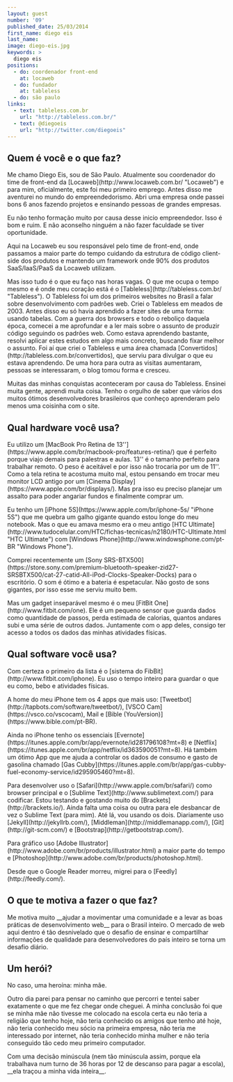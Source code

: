 ```yaml
---
layout: guest
number: '09'
published_date: 25/03/2014
first_name: diego eis
last_name:
image: diego-eis.jpg
keywords: >
  diego eis
positions:
  - do: coordenador front-end
    at: locaweb
  - do: fundador
    at: tableless
  - do: são paulo
links:
  - text: tableless.com.br
    url: "http://tableless.com.br/"
  - text: @diegoeis
    url: "http://twitter.com/diegoeis"
---
```

<section class="question">
  <div class="wrapper">
    <div class="question-title-area">
      <h2 class="question-title">Quem é você e o que faz?</h2>
    </div>
    <div class="question-content-area">
      <div class="question-content text">
        <p>
          Me chamo Diego Eis, sou de São Paulo. Atualmente sou coordenador do
          time de front-end da [Locaweb](http://www.locaweb.com.br/ "Locaweb") e
          para mim, oficialmente, este foi meu primeiro emprego. Antes disso me
          aventurei no mundo do empreendedorismo. Abri uma empresa onde passei
          bons 6 anos fazendo projetos e ensinando pessoas de grandes empresas.
        </p>
        <p>
          Eu não tenho formação muito por causa desse inicio empreendedor. Isso
          é bom e ruim. E não aconselho ninguém a não fazer faculdade se tiver
          oportunidade.
        </p>
        <p>
          Aqui na Locaweb eu sou responsável pelo time de front-end, onde
          passamos a maior parte do tempo cuidando da estrutura de código
          client-side dos produtos e mantendo um framework onde 90% dos produtos
          SaaS/IaaS/PaaS da Locaweb utilizam.
        </p>
        <p>
          Mas isso tudo é o que eu faço nas horas vagas. O que me ocupa o tempo
          mesmo e é onde meu coração está é o
          [Tableless](http://tableless.com.br/ "Tableless"). O Tableless foi um
          dos primeiros websites no Brasil a falar sobre desenvolvimento com
          padrões web. Criei o Tableless em meados de 2003. Antes disso eu só
          havia aprendido a fazer sites de uma forma: usando tabelas. Com a
          guerra dos browsers e todo o reboliço daquela época, comecei a me
          aprofundar e a ler mais sobre o assunto de produzir código seguindo os
          padrões web. Como estava aprendendo bastante, resolvi aplicar estes
          estudos em algo mais concreto, buscando fixar melhor o assunto. Foi aí
          que criei o Tableless e uma área chamada
          [Convertidos](http://tableless.com.br/convertidos), que serviu para
          divulgar o que eu estava aprendendo. De uma hora para outra as visitas
          aumentaram, pessoas se interessaram, o blog tomou forma e cresceu.
        </p>
        <p>
          Muitas das minhas conquistas aconteceram por causa do Tableless.
          Ensinei muita gente, aprendi muita coisa. Tenho o orgulho de saber que
          vários dos muitos ótimos desenvolvedores brasileiros que conheço
          aprenderam pelo menos uma coisinha com o site.
        </p>
      </div>
    </div>
  </div>
</section>

<section class="question">
  <div class="wrapper">
    <div class="question-title-area">
      <h2 class="question-title">Qual hardware você usa?</h2>
    </div>
    <div class="question-content-area">
      <div class="question-content text">
        <p>
          Eu utilizo um
          [MacBook Pro Retina de 13''](https://www.apple.com/br/macbook-pro/features-retina/)
          que é perfeito porque viajo demais para palestras e aulas. 13'' é o
          tamanho perfeito para trabalhar remoto. O peso é aceitável e por isso
          não trocaria por um de 11''. Como a tela retina te acostuma muito mal,
          estou pensando em trocar meu monitor LCD antigo por um
          [Cinema Display](https://www.apple.com/br/displays/). Mas pra isso eu
          preciso planejar um assalto para poder angariar fundos e finalmente
          comprar um.
        </p>
        <p>
          Eu tenho um [iPhone 5S](https://www.apple.com/br/iphone-5s/ "iPhone
          5S") que me quebra um galho gigante quando estou longe do meu
          notebook. Mas o que eu amava mesmo era o meu antigo
          [HTC Ultimate](http://www.tudocelular.com/HTC/fichas-tecnicas/n2180/HTC-Ultimate.html "HTC Ultimate")
          com [Windows Phone](http://www.windowsphone.com/pt-BR "Windows Phone").
        </p>
        <p>
          Comprei recentemente um
          [Sony SRS-BTX500](https://store.sony.com/premium-bluetooth-speaker-zid27-SRSBTX500/cat-27-catid-All-iPod-Clocks-Speaker-Docks)
          para o escritório. O som é ótimo e a bateria é espetacular. Não gosto
          de sons gigantes, por isso esse me serviu muito bem.
        </p>
        <p>
          Mas um gadget inseparável mesmo é o meu
          [FitBit One](http://www.fitbit.com/one). Ele é um pequeno sensor que
          guarda dados como quantidade de passos, perda estimada de calorias,
          quantos andares subi e uma série de outros dados. Juntamente com o app
          deles, consigo ter acesso a todos os dados das minhas atividades
          físicas.
        </p>
      </div>
    </div>
  </div>
</section>

<section class="question">
  <div class="wrapper">
    <div class="question-title-area">
      <h2 class="question-title">Qual software você usa?</h2>
    </div>
    <div class="question-content-area">
      <div class="question-content text">
        <p>
          Com certeza o primeiro da lista é o [sistema do
          FibBit](http://www.fitbit.com/iphone). Eu uso o tempo inteiro para
          guardar o que eu como, bebo e atividades físicas.
        </p>
        <p>
          A home do meu iPhone tem os 4 apps que mais uso:
          [Tweetbot](http://tapbots.com/software/tweetbot/), [VSCO
          Cam](https://vsco.co/vscocam), Mail e [Bible
          (YouVersion)](https://www.bible.com/pt-BR).
        </p>
        <p>
          Ainda no iPhone tenho os essenciais
          [Evernote](https://itunes.apple.com/br/app/evernote/id281796108?mt=8)
          e [Netflix](https://itunes.apple.com/br/app/netflix/id363590051?mt=8).
          Há também um ótimo App que me ajuda a controlar os dados de consumo e
          gasto de gasolina chamado
          [Gas Cubby](https://itunes.apple.com/br/app/gas-cubby-fuel-economy-service/id295905460?mt=8).
        </p>
        <p>
          Para desenvolver uso o [Safari](http://www.apple.com/br/safari/) como
          browser principal e o [Sublime Text](http://www.sublimetext.com/) para
          codificar. Estou testando e gostando muito do
          [Brackets](http://brackets.io/). Ainda falta uma coisa ou outra para
          ele desbancar de vez o Sublime Text (para mim). Até lá, vou usando os
          dois. Diariamente uso [Jekyll](http://jekyllrb.com/),
          [Middleman](http://middlemanapp.com/), [Git](http://git-scm.com/) e
          [Bootstrap](http://getbootstrap.com/).
        </p>
        <p>
          Para gráfico uso
          [Adobe Illustrator](http://www.adobe.com/br/products/illustrator.html)
          a maior parte do tempo e
          [Photoshop](http://www.adobe.com/br/products/photoshop.html).
        </p>
        <p>
          Desde que o Google Reader morreu, migrei para o
          [Feedly](http://feedly.com/).
        </p>
      </div>
    </div>
  </div>
</section>

<section class="question">
  <div class="wrapper">
    <div class="question-title-area">
      <h2 class="question-title">O que te motiva a fazer o que faz?</h2>
    </div>
    <div class="question-content-area">
      <div class="question-content text">
        <p>
          Me motiva muito __ajudar a movimentar uma comunidade e a levar as boas
          práticas de desenvolvimento web__ para o Brasil inteiro. O mercado de
          web aqui dentro é tão desnivelado que o desafio de ensinar e
          compartilhar informações de qualidade para desenvolvedores do país
          inteiro se torna um desafio diário.
        </p>
      </div>
    </div>
  </div>
</section>

<section class="question">
  <div class="wrapper">
    <div class="question-title-area">
      <h2 class="question-title">Um herói?</h2>
    </div>
    <div class="question-content-area">
      <div class="question-content text">
        <p>
          No caso, uma heroína: minha mãe.
        </p>
        <p>
          Outro dia parei para pensar no caminho que percorri e tentei saber
          exatamente o que me fez chegar onde cheguei. A minha conclusão foi que
          se minha mãe não tivesse me colocado na escola certa eu não teria a
          religião que tenho hoje, não teria conhecido os amigos que tenho até
          hoje, não teria conhecido meu sócio na primeira empresa, não teria me
          interessado por internet, não teria conhecido minha mulher e não teria
          conseguido tão cedo meu primeiro computador.
        </p>
        <p>
          Com uma decisão minúscula (nem tão minúscula assim, porque ela
          trabalhava num turno de 36 horas por 12 de descanso para pagar a
          escola), __ela traçou a minha vida inteira__.
        </p>
      </div>
    </div>
  </div>
</section>
